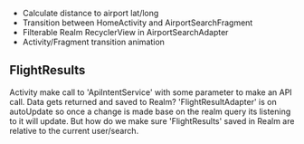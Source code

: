* Calculate distance to airport lat/long
* Transition between HomeActivity and AirportSearchFragment
* Filterable Realm RecyclerView in AirportSearchAdapter
* Activity/Fragment transition animation

## FlightResults
Activity make call to 'ApiIntentService' with some parameter to make an API call. Data gets returned
and saved to Realm? 'FlightResultAdapter' is on autoUpdate so once a change is made base on the realm query
its listening to it will update. But how do we make sure 'FlightResults' saved in Realm are relative to
the current user/search.